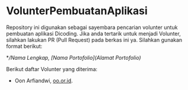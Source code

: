 # VolunterPembuatanAplikasi
Repository ini digunakan sebagai sayembara pencarian volunter untuk pembuatan aplikasi Dicoding. Jika anda tertarik untuk menjadi Volunter, silahkan lakukan PR (Pull Request) pada berkas ini ya. Silahkan gunakan format berikut:

**/*Nama Lengkap, [Nama Portofolio](Alamat Portofolio)**

Berikut daftar Volunter yang diterima:
- Oon Arfiandwi, [oo.or.id](https://oo.or.id).

